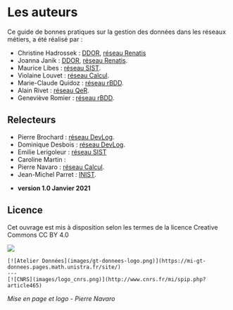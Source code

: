 # Les auteurs

Ce guide de bonnes pratiques sur la gestion des données dans les réseaux métiers, a été réalisé par  :

* Christine Hadrossek : [DDOR](https://www.cnrs.fr/fr/personne/direction-information-scientifique-et-technique), [réseau Renatis](http://renatis.cnrs.fr/)
* Joanna Janik : [DDOR](https://www.cnrs.fr/fr/personne/direction-information-scientifique-et-technique), [réseau Renatis](http://renatis.cnrs.fr/).
* Maurice Libes : [réseau SIST](http://sist.cnrs.fr).
* Violaine Louvet : [réseau Calcul](https://calcul.math.cnrs.fr/).
* Marie-Claude Quidoz : [réseau rBDD](http://rbdd.cnrs.fr/).
* Alain Rivet : [réseau QeR](http://qualite-en-recherche.cnrs.fr/).
* Geneviève Romier : [réseau rBDD](http://rbdd.cnrs.fr/).

## Relecteurs
* Pierre Brochard : [réseau DevLog](http://devlog.cnrs.fr/).
* Dominique Desbois : [réseau DevLog](http://devlog.cnrs.fr/).
* Emilie Lerigoleur : [réseau SIST](http://sist.cnrs.fr)
* Caroline Martin :
* Pierre Navaro : [réseau Calcul](https://calcul.math.cnrs.fr/).
* Jean-Michel Parret : [INIST](https://www.inist.fr/).

- **version 1.0 Janvier 2021**

## Licence 

Cet ouvrage est mis à disposition selon les termes de la licence Creative Commons CC BY 4.0

[![](https://licensebuttons.net/l/by/4.0/88x31.png)](https://creativecommons.org/licenses/by/4.0/deed.fr)


````{panels}
[![Atelier Données](images/gt-donnees-logo.png)](https://mi-gt-donnees.pages.math.unistra.fr/site/)
---
[![CNRS](images/logo_cnrs.png)](http://www.cnrs.fr/mi/spip.php?article465)
````

*Mise en page et logo - Pierre Navaro*
